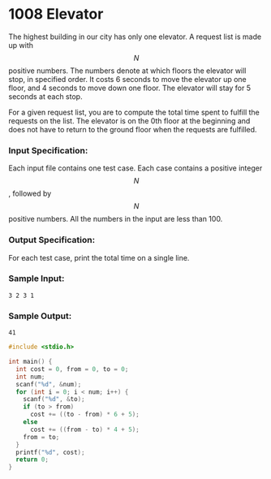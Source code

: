 # 1008 Elevator
The highest building in our city has only one elevator. A request list is made up with $$N$$ positive numbers. The numbers denote at which floors the elevator will stop, in specified order. It costs 6 seconds to move the elevator up one floor, and 4 seconds to move down one floor. The elevator will stay for 5 seconds at each stop.

For a given request list, you are to compute the total time spent to fulfill the requests on the list. The elevator is on the 0th floor at the beginning and does not have to return to the ground floor when the requests are fulfilled.


### Input Specification:

Each input file contains one test case. Each case contains a positive integer $$N$$, followed by $$N$$ positive numbers. All the numbers in the input are less than 100.


### Output Specification:

For each test case, print the total time on a single line. 

### Sample Input:
```in
3 2 3 1
```

### Sample Output:
```out
41
```

```cpp
#include <stdio.h>

int main() {
  int cost = 0, from = 0, to = 0;
  int num;
  scanf("%d", &num);
  for (int i = 0; i < num; i++) {
    scanf("%d", &to);
    if (to > from)
      cost += ((to - from) * 6 + 5);
    else
      cost += ((from - to) * 4 + 5);
    from = to;
  }
  printf("%d", cost);
  return 0;
}
```
